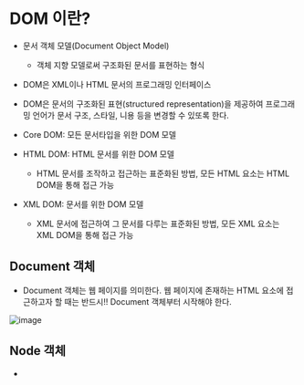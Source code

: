 # DOM 이란?
* 문서 객체 모델(Document Object Model)
    * 객체 지향 모델로써 구조화된 문서를 표현하는 형식
* DOM은 XML이나 HTML 문서의 프로그래밍 인터페이스 
* DOM은 문서의 구조화된 표현(structured representation)을 제공하여 프로그래밍 언어가 문서 구조, 스타일, 니용 등을 변경할 수 있또록 한다.

* Core DOM: 모든 문서타입을 위한 DOM 모델
* HTML DOM: HTML 문서를 위한 DOM 모델
    * HTML 문서를 조작하고 접근하는 표준화된 방법, 모든 HTML 요소는 HTML DOM을 통해 접근 가능
* XML DOM: 문서를 위한 DOM 모델
    * XML 문서에 접근하여 그 문서를 다루는 표준화된 방법, 모든 XML 요소는 XML DOM을 통해 접근 가능

## Document 객체
* Document 객체는 웹 페이지를 의미한다. 웹 페이지에 존재하는 HTML 요소에 접근하고자 할 때는 반드시!! Document 객체부터 시작해야 한다.

![image](https://user-images.githubusercontent.com/76929823/124714731-1861e500-df3d-11eb-9646-6ad5575fce10.png)


## Node 객체
* 